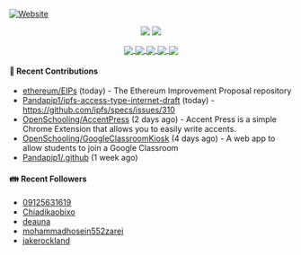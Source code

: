 [![Website](https://img.shields.io/badge/Website-pandapip1.com-9c7?style=for-the-badge&)](https://pandapip1.com)

<p align="center">
  <img src="https://github-readme-stats.vercel.app/api?username=Pandapip1&show_icons=true&count_private=true" />
  <img src="https://github-readme-stats.vercel.app/api/wakatime?username=Pandapip1" />
</p>
<p align="center">
  <a href="https://github.com/ethereum/EIPs">
    <img align="center" src="https://github-readme-stats.vercel.app/api/pin/?username=ethereum&repo=EIPs" />
  </a>
  <a href="https://github.com/Pandapip1/hclustering">
    <img align="center" src="https://github-readme-stats.vercel.app/api/pin/?username=Pandapip1&repo=hclustering" />
  </a>
  <a href="https://github.com/Pandapip1/jekyll-label-action">
    <img align="center" src="https://github-readme-stats.vercel.app/api/pin/?username=Pandapip1&repo=jekyll-label-action" />
  </a>
  <a href="https://github.com/Pandapip1/mineflayer-swarm">
    <img align="center" src="https://github-readme-stats.vercel.app/api/pin/?username=Pandapip1&repo=mineflayer-swarm" />
  </a>
  <a href="https://github.com/OpenSchooling/AccentPress">
    <img align="center" src="https://github-readme-stats.vercel.app/api/pin/?username=OpenSchooling&repo=AccentPress" />
  </a>
</p>

#### 🌱 Recent Contributions

- [ethereum/EIPs](https://github.com/ethereum/EIPs) (today) - The Ethereum Improvement Proposal repository
- [Pandapip1/ipfs-access-type-internet-draft](https://github.com/Pandapip1/ipfs-access-type-internet-draft) (today) - https://github.com/ipfs/specs/issues/310
- [OpenSchooling/AccentPress](https://github.com/OpenSchooling/AccentPress) (2 days ago) - Accent Press is a simple Chrome Extension that allows you to easily write accents.
- [OpenSchooling/GoogleClassroomKiosk](https://github.com/OpenSchooling/GoogleClassroomKiosk) (4 days ago) - A web app to allow students to join a Google Classroom
- [Pandapip1/.github](https://github.com/Pandapip1/.github) (1 week ago)

#### 👪  Recent Followers

- [09125631619](https://github.com/09125631619)
- [Chiadikaobixo](https://github.com/Chiadikaobixo)
- [deauna](https://github.com/deauna)
- [mohammadhosein552zarei](https://github.com/mohammadhosein552zarei)
- [jakerockland](https://github.com/jakerockland)


